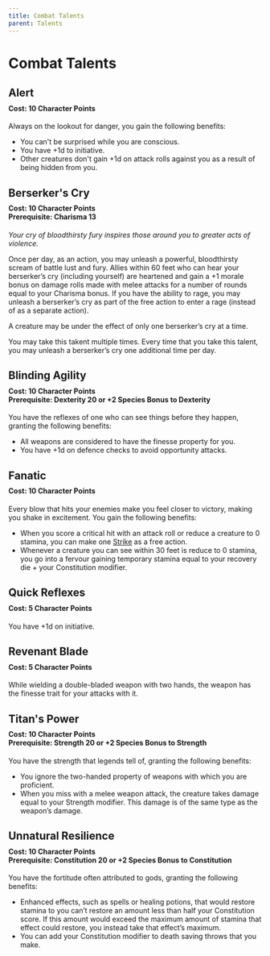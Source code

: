 ```yaml
---
title: Combat Talents
parent: Talents
---
```


# Combat Talents

## Alert

<div style="margin-top:-10px;"></div>

#### **Cost:** 10 Character Points
Always on the lookout for danger, you gain the following benefits:
* You can't be surprised while you are conscious.
* You have +1d to initiative.
* Other creatures don't gain +1d on attack rolls against you as a result of being hidden from you.

## Berserker's Cry

<div style="margin-top:-10px;"></div>

#### **Cost:** 10 Character Points<br>**Prerequisite:** Charisma 13
*Your cry of bloodthirsty fury inspires those around you to greater acts of violence.*

Once per day, as an action, you may unleash a powerful, bloodthirsty scream of battle lust and fury. Allies within 60 feet who can hear your berserker’s cry (including yourself) are heartened and gain a +1 morale bonus on damage rolls made with melee attacks for a number of rounds equal to your Charisma bonus. If you have the ability to rage, you may unleash a berserker’s cry as part of the free action to enter a rage (instead of as a separate action).

A creature may be under the effect of only one berserker’s cry at a time.

You may take this takent multiple times. Every time that you take this talent, you may unleash a berserker’s cry one additional time per day.

## Blinding Agility

<div style="margin-top:-10px;"></div>

#### **Cost:** 10 Character Points<br>**Prerequisite**: Dexterity 20 or +2 Species Bonus to Dexterity
You have the reflexes of one who can see things before they happen, granting the following benefits:
* All weapons are considered to have the finesse property for you.
* You have +1d on defence checks to avoid opportunity attacks.

## Fanatic

<div style="margin-top:-10px;"></div>

#### **Cost:** 10 Character Points
Every blow that hits your enemies make you feel closer to victory, making you shake in excitement. You gain the following benefits:
* When you score a critical hit with an attack roll or reduce a creature to 0 stamina, you can make one [Strike](https://stormchaserroleplaying.com/stormchaserRPG/Combat/Actions/Strike/) as a free action.
* Whenever a creature you can see within 30 feet is reduce to 0 stamina, you go into a fervour gaining temporary stamina equal to your recovery die + your Constitution modifier.

## Quick Reflexes

<div style="margin-top:-10px;"></div>

#### **Cost:** 5 Character Points
You have +1d on initiative.

## Revenant Blade

<div style="margin-top:-10px;"></div>

#### **Cost:** 5 Character Points
While wielding a double-bladed weapon with two hands, the weapon has the finesse trait for your attacks with it.

## Titan's Power

<div style="margin-top:-10px;"></div>

#### **Cost:** 10 Character Points<br>**Prerequisite:** Strength 20 or +2 Species Bonus to Strength
You have the strength that legends tell of, granting the following benefits:
* You ignore the two-handed property of weapons with which you are proficient.
* When you miss with a melee weapon attack, the creature takes damage equal to your Strength modifier. This damage is of the same type as the weapon’s damage.

## Unnatural Resilience

<div style="margin-top:-10px;"></div>

#### **Cost:** 10 Character Points<br>**Prerequisite:** Constitution 20 or +2 Species Bonus to Constitution
You have the fortitude often attributed to gods, granting the following benefits:
* Enhanced effects, such as spells or healing potions, that would restore stamina to you can’t restore an amount less than half your Constitution score. If this amount would exceed the maximum amount of stamina that effect could restore, you instead take that effect’s maximum.
* You can add your Constitution modifier to death saving throws that you make.
